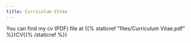 ```yaml
---
title: Curriculum Vitae
---
```


You can find my cv (PDF) file at {{% staticref "files/Curriculum Vitae.pdf" %}}CV{{% /staticref %}}
